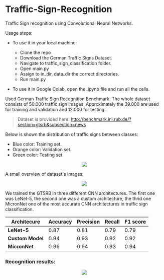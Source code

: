 # **Traffic-Sign-Recognition**
Traffic Sign recognition using Convolutional Neural Networks.

Usage steps:
* To use it in your local machine:
  * Clone the repo
  * Download the German Traffic Signs Dataset.
  * Navigate to traffic_sign_classification folder.
  * Open main.py
  * Assign to in_dir, data_dir the correct directories.
  * Run main.py
  
* To use it in Google Colab, open the .ipynb file and run all the cells.

Used German Traffic Sign Recognition Benchmark. The whole dataset consists of 50.000 traffic sign images. Approximately the 39.000 are used for training and validation
and 12.000 for testing.
> Dataset is provided here: http://benchmark.ini.rub.de/?section=gtsrb&subsection=news

Below is shown the distribution of traffic signs between classes:
* Blue color: Training set.
* Orange color: Validation set.
* Green color: Testing set

<p align="center">
  <img src="https://github.com/georange7/Traffic-Sign-Recognition/blob/master/png/samples.png">
</p>

A small overview of dataset's images:
<p align="center">
  <img src="https://github.com/georange7/Traffic-Sign-Recognition/blob/master/png/random_training_Set.png">
</p>

We trained the GTSRB in three different CNN architectures. The first one was LeNet-5, the second one was a custom architecture, the thrid one MicronNet one of the most accurate
CNN architectures in traffic sign classification.

Architecure | Accuracy | Precision | Recall | F1 score 
------------ | ------------- | ------------- | ------------- | -------------
**LeNet-5** | 0.87 | 0.81 | 0.79 | 0.79
**Custom Model** | 0.94 | 0.93 | 0.92 | 0.92
**MicronNet** | 0.96 | 0.94 | 0.93 | 0.94


### Recognition results:
<p align="center">
  <img src="https://github.com/georange7/Traffic-Sign-Recognition/blob/master/png/recognition.png">
</p>
